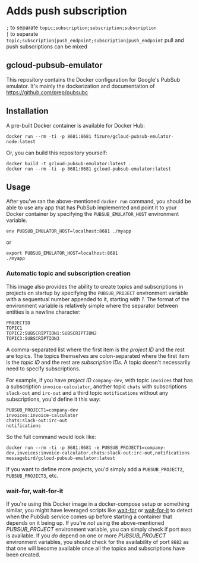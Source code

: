 # Adds push subscription
`;` to separate ```topic;subscription;subscription;subscription```  
`|` to separate ```topic;subscription|push_endpoint;subscription|push_endpoint```
pull and push subscriptions can be mixed

gcloud-pubsub-emulator
----------------------
This repository contains the Docker configuration for Google's PubSub emulator. It's mainly the dockerization and documentation of https://github.com/prep/pubsubc 

Installation
------------
A pre-built Docker container is available for Docker Hub:

```
docker run --rm -ti -p 8681:8681 fizure/gcloud-pubsub-emulator-node:latest
```

Or, you can build this repository yourself:

```
docker build -t gcloud-pubsub-emulator:latest .
docker run --rm -ti -p 8681:8681 gcloud-pubsub-emulator:latest
```

Usage
-----
After you've ran the above-mentioned `docker run` command, you should be able to use any app that has PubSub implemented and point it to your Docker container by specifying the `PUBSUB_EMULATOR_HOST` environment variable.

```
env PUBSUB_EMULATOR_HOST=localhost:8681 ./myapp
```

or

```
export PUBSUB_EMULATOR_HOST=localhost:8681
./myapp
```

### Automatic topic and subscription creation
This image also provides the ability to create topics and subscriptions in projects on startup by specifying the `PUBSUB_PROJECT` environment variable with a sequentual number appended to it, starting with _1_. The format of the environment variable is relatively simple where the separator between entities is a newline character:

```
PROJECTID
TOPIC1
TOPIC2:SUBSCRIPTION1:SUBSCRIPTION2
TOPIC3:SUBSCRIPTION3
```

A comma-separated list where the first item is the _project ID_ and the rest are topics. The topics themselves are colon-separated where the first item is the _topic ID_ and the rest are _subscription IDs_. A topic doesn't necessarily need to specify subscriptions.

For example, if you have _project ID_ `company-dev`, with topic `invoices` that has a subscription `invoice-calculator`, another topic `chats` with subscriptions `slack-out` and `irc-out` and a third topic `notifications` without any subscriptions, you'd define it this way:

```
PUBSUB_PROJECT1=company-dev
invoices:invoice-calculator
chats:slack-out:irc-out
notifications
```

So the full command would look like:

```
docker run --rm -ti -p 8681:8681 -e PUBSUB_PROJECT1=company-dev,invoices:invoice-calculator,chats:slack-out:irc-out,notifications messagebird/gcloud-pubsub-emulator:latest
```

If you want to define more projects, you'd simply add a `PUBSUB_PROJECT2`, `PUBSUB_PROJECT3`, etc.

### wait-for, wait-for-it
If you're using this Docker image in a docker-compose setup or something similar, you might have leveraged scripts like [wait-for](https://github.com/eficode/wait-for) or [wait-for-it](https://github.com/vishnubob/wait-for-it) to detect when the PubSub service comes up before starting a container that depends on it being up. If you're _not_ using the above-mentioned _PUBSUB_PROJECT_ environment variable, you can simply check if port `8681` is available. If you _do_ depend on one or more _PUBSUB_PROJECT_ environment variables, you should check for the availability of port `8682` as that one will become available once all the topics and subscriptions have been created.
